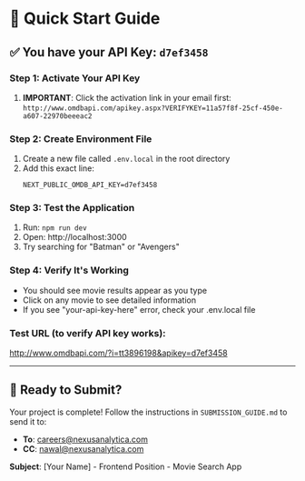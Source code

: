 # 🚀 Quick Start Guide

## ✅ You have your API Key: `d7ef3458`

### Step 1: Activate Your API Key
1. **IMPORTANT**: Click the activation link in your email first:
   `http://www.omdbapi.com/apikey.aspx?VERIFYKEY=11a57f8f-25cf-450e-a607-22970beeeac2`

### Step 2: Create Environment File
1. Create a new file called `.env.local` in the root directory
2. Add this exact line:
   ```
   NEXT_PUBLIC_OMDB_API_KEY=d7ef3458
   ```

### Step 3: Test the Application
1. Run: `npm run dev`
2. Open: http://localhost:3000
3. Try searching for "Batman" or "Avengers"

### Step 4: Verify It's Working
- You should see movie results appear as you type
- Click on any movie to see detailed information
- If you see "your-api-key-here" error, check your .env.local file

### Test URL (to verify API key works):
http://www.omdbapi.com/?i=tt3896198&apikey=d7ef3458

---

## 📧 Ready to Submit?

Your project is complete! Follow the instructions in `SUBMISSION_GUIDE.md` to send it to:
- **To**: careers@nexusanalytica.com  
- **CC**: nawal@nexusanalytica.com

**Subject**: [Your Name] - Frontend Position - Movie Search App
